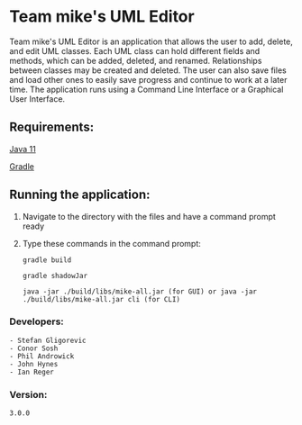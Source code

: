 # Team mike's UML Editor

Team mike's UML Editor is an application that allows the user to add, delete, and edit UML
classes. Each UML class can hold different fields and methods, which can be added, deleted,
and renamed. Relationships between classes may be created and deleted. The user can also 
save files and load other ones to easily save progress and continue to work at a 
later time. The application runs using a Command Line Interface or a Graphical User Interface.

## Requirements:

[Java 11](https://www.oracle.com/java/technologies/javase-jdk11-downloads.html)

[Gradle](https://gradle.org/install/)

## Running the application:

1. Navigate to the directory with the files and have a command prompt ready
2. Type these commands in the command prompt:

   ```gradle build```

   ```gradle shadowJar```

   ```java -jar ./build/libs/mike-all.jar (for GUI) or java -jar ./build/libs/mike-all.jar cli (for CLI)```

### Developers:
    - Stefan Gligorevic
    - Conor Sosh
    - Phil Androwick
    - John Hynes
    - Ian Reger

### Version:
	3.0.0
